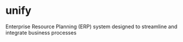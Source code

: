 # unify
Enterprise Resource Planning (ERP) system designed to streamline and integrate business processes
